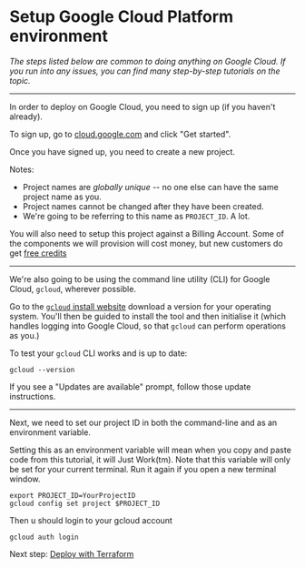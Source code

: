 # Setup Google Cloud Platform environment

*The steps listed below are common to doing anything on Google Cloud. If you run into any issues, you can find many step-by-step tutorials on the topic.*

---

In order to deploy on Google Cloud, you need to sign up (if you haven't already).

To sign up, go to [cloud.google.com](https://cloud.google.com/) and click "Get started". 

Once you have signed up, you need to create a new project.

Notes: 

* Project names are *globally unique* -- no one else can have the same project name as you. 
* Project names cannot be changed after they have been created.
* We're going to be referring to this name as `PROJECT_ID`. A lot. 

You will also need to setup this project against a Billing Account. Some of the components we will provision will cost money, but new customers do get [free credits](https://cloud.google.com/free)

---

We're also going to be using the command line utility (CLI) for Google Cloud, `gcloud`, wherever possible. 

Go to the [`gcloud` install website](https://cloud.google.com/sdk/docs/#install_the_latest_cloud_tools_version_cloudsdk_current_version) download a version for your operating system. You'll then be guided to install the tool and then initialise it (which handles logging into Google Cloud, so that `gcloud` can perform operations as you.)

To test your `gcloud` CLI works and is up to date: 

```shell,exclude
gcloud --version
```

If you see a "Updates are available" prompt, follow those update instructions. 

---

Next, we need to set our project ID in both the command-line and as an environment variable. 


Setting this as an environment variable will mean when you copy and paste code from this tutorial, it will Just Work(tm). Note that this variable will only be set for your current terminal. Run it again if you open a new terminal window. 

```shell
export PROJECT_ID=YourProjectID
gcloud config set project $PROJECT_ID
```


Then u should login to your gcloud account 

```
gcloud auth login
```

Next step: [Deploy with Terraform](20-deloyment.md)
